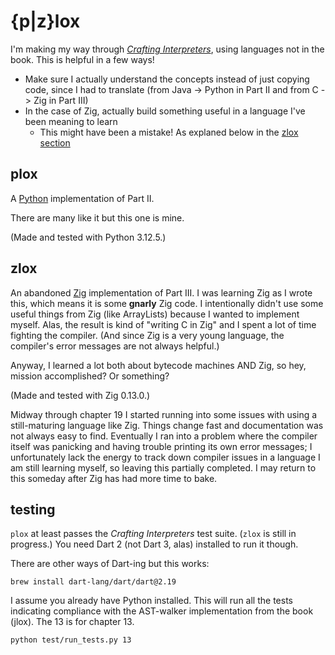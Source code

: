 # {p|z}lox

I'm making my way through [_Crafting Interpreters_](https://craftinginterpreters.com/), using languages not in the book. This is helpful in a few ways! 

* Make sure I actually understand the concepts instead of just copying code, since I had to translate (from Java -> Python in Part II and from C -> Zig in Part III)
* In the case of Zig, actually build something useful in a language I've been meaning to learn
  * This might have been a mistake! As explaned below in the [zlox section](#zlox)


## plox

A [Python](https://www.python.org/) implementation of Part II.

There are many like it but this one is mine. 

(Made and tested with Python 3.12.5.)


## zlox

An abandoned [Zig](https://ziglang.org/) implementation of Part III. I was learning Zig as I wrote this, which means it is some **gnarly** Zig code. I intentionally didn't use some useful things from Zig (like ArrayLists) because I wanted to implement myself. Alas, the result is kind of "writing C in Zig" and I spent a lot of time fighting the compiler. (And since Zig is a very young language, the compiler's error messages are not always helpful.)

Anyway, I learned a lot both about bytecode machines AND Zig, so hey, mission accomplished? Or something?

(Made and tested with Zig 0.13.0.)

Midway through chapter 19 I started running into some issues with using a still-maturing language like Zig. Things change fast and documentation was not always easy to find. Eventually I ran into a problem where the compiler itself was panicking and having trouble printing its own error messages; I unfortunately lack the energy to track down compiler issues in a language I am still learning myself, so leaving this partially completed. I may return to this someday after Zig has had more time to bake. 


## testing
`plox` at least passes the _Crafting Interpreters_ test suite. (`zlox` is still in progress.) You need Dart 2 (not Dart 3, alas) installed to run it though. 

There are other ways of Dart-ing but this works:

```
brew install dart-lang/dart/dart@2.19
```

I assume you already have Python installed. This will run all the tests indicating compliance with the AST-walker implementation from the book (jlox). The 13 is for chapter 13.

```
python test/run_tests.py 13
```
